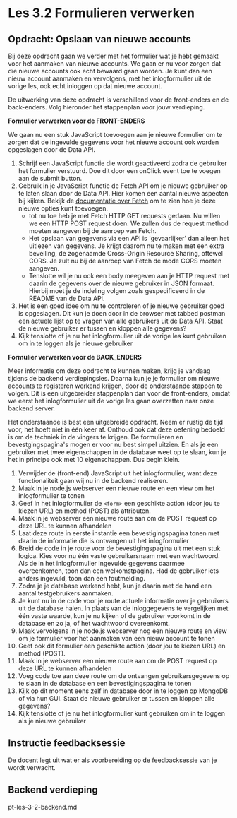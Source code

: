 # Les 3.2 Formulieren verwerken

## Opdracht: Opslaan van nieuwe accounts

Bij deze opdracht gaan we verder met het formulier wat je hebt gemaakt voor het aanmaken van nieuwe accounts. We gaan er nu voor zorgen dat die nieuwe accounts ook echt bewaard gaan worden. Je kunt dan een nieuw account aanmaken en vervolgens, met het inlogformulier uit de vorige les, ook echt inloggen op dat nieuwe account.

De uitwerking van deze opdracht is verschillend voor de front-enders en de back-enders. Volg hieronder het stappenplan voor jouw verdieping.

**Formulier verwerken voor de FRONT-ENDERS**

We gaan nu een stuk JavaScript toevoegen aan je nieuwe formulier om te zorgen dat de ingevulde gegevens voor het nieuwe account ook worden opgeslagen door de Data API. 

1. Schrijf een JavaScript functie die wordt geactiveerd zodra de gebruiker het formulier verstuurd. Doe dit door een onClick event toe te voegen aan de submit button.
2. Gebruik in je JavaScript functie de Fetch API om je nieuwe gebruiker op te laten slaan door de Data API. Hier komen een aantal nieuwe aspecten bij kijken. Bekijk de [documentatie over Fetch](https://developer.mozilla.org/en-US/docs/Web/API/fetch) om te zien hoe je deze nieuwe opties kunt toevoegen.
     * tot nu toe heb je met Fetch HTTP GET requests gedaan. Nu willen we een HTTP POST request doen. We zullen dus de request method moeten aangeven bij de aanroep van Fetch.
     * Het opslaan van gegevens via een API is 'gevaarlijker' dan alleen het uitlezen van gegevens. Je krijgt daarom nu te maken met een extra beveiling, de zogenaamde Cross-Origin Resource Sharing, oftewel CORS. Je zult nu bij de aanroep van Fetch de mode CORS moeten aangeven.
     * Tenslotte wil je nu ook een body meegeven aan je HTTP request met daarin de gegevens over de nieuwe gebruiker in JSON formaat. Hierbij moet je de indeling volgen zoals gespecificeerd in de README van de Data API.
3. Het is een goed idee om nu te controleren of je nieuwe gebruiker goed is opgeslagen. Dit kun je doen door in de browser met tabbed postman een actuele lijst op te vragen van alle gebruikers uit de Data API. Staat de nieuwe gebruiker er tussen en kloppen alle gegevens?
4. Kijk tenslotte of je nu het inlogformulier uit de vorige les kunt gebruiken om in te loggen als je nieuwe gebruiker

**Formulier verwerken voor de BACK_ENDERS**

Meer informatie om deze opdracht te kunnen maken, krijg je vandaag tijdens de backend verdiepingsles. Daarna kun je je formulier om nieuwe accounts te registeren werkend krijgen, door de onderstaande stappen te volgen. Dit is een uitgebreider stappenplan dan voor de front-enders, omdat we eerst het inlogformulier uit de vorige les gaan overzetten naar onze backend server.

Het onderstaande is best een uitgebreide opdracht. Neem er rustig de tijd voor, het hoeft niet in één keer af. Onthoud ook dat deze oefening bedoeld is om de techniek in de vingers te krijgen. De formulieren en bevestgingspagina's mogen er voor nu best simpel uitzien. En als je een gebruiker met twee eigenschappen in de database weet op te slaan, kun je het in principe ook met 10 eigenschappen. Dus begin klein.

1. Verwijder de (front-end) JavaScript uit het inlogformulier, want deze functionaliteit gaan wij nu in de backend realiseren.
2. Maak in je node.js webserver een nieuwe route en een view om het inlogformulier te tonen
3. Geef in het inlogformulier de ```<form>``` een geschikte action (door jou te kiezen URL) en method (POST) als attributen.
4. Maak in je webserver een nieuwe route aan om de POST request op deze URL te kunnen afhandelen
5. Laat deze route in eerste instantie een bevestigingspagina tonen met daarin de informatie die is ontvangen uit het inlogformulier
6. Breid de code in je route voor de bevestigingspagina uit met een stuk logica. Kies voor nu één vaste gebruikersnaam met een wachtwoord. Als de in het inlogformulier ingevulde gegevens daarmee overeenkomen, toon dan een welkomstpagina. Had de gebruiker iets anders ingevuld, toon dan een foutmelding.
7. Zodra je je database werkend hebt, kun je daarin met de hand een aantal testgebruikers aanmaken.
8. Je kunt nu in de code voor je route actuele informatie over je gebruikers uit de database halen. In plaats van de inloggegevens te vergelijken met één vaste waarde, kun je nu kijken of de gebruiker voorkomt in de database en zo ja, of het wachtwoord overeenkomt.
9. Maak vervolgens in je node.js webserver nog een nieuwe route en view om je formulier voor het aanmaken van een nieuw account te tonen
10. Geef ook dit formulier een geschikte action (door jou te kiezen URL) en method (POST).
11. Maak in je webserver een nieuwe route aan om de POST request op deze URL te kunnen afhandelen
12. Voeg code toe aan deze route om de ontvangen gebruikersgegevens op te slaan in de database en een bevestigingspagina te tonen
13. Kijk op dit moment eens zelf in database door in te loggen op MongoDB of via hun GUI. Staat de nieuwe gebruiker er tussen en kloppen alle gegevens?
14. Kijk tenslotte of je nu het inlogformulier kunt gebruiken om in te loggen als je nieuwe gebruiker


## Instructie feedbacksessie

De docent legt uit wat er als voorbereiding op de feedbacksessie van je wordt verwacht.

## Backend verdieping

pt-les-3-2-backend.md
